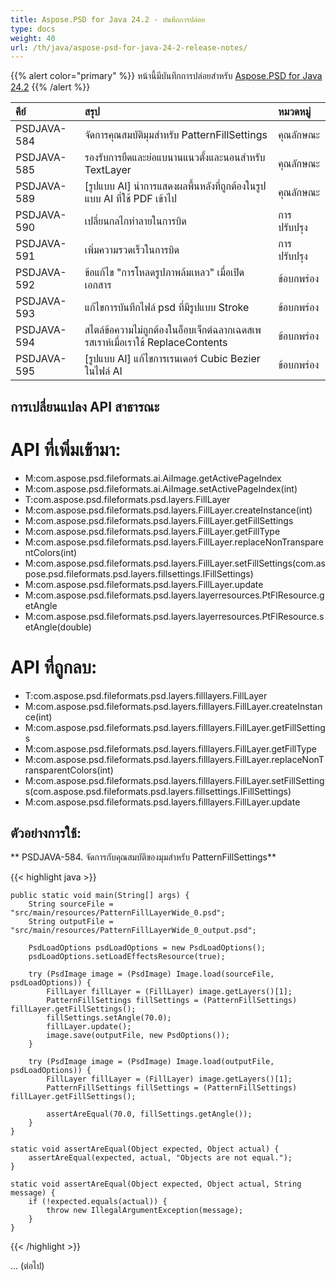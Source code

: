 ```yaml
---
title: Aspose.PSD for Java 24.2 - บันทึกการปล่อย
type: docs
weight: 40
url: /th/java/aspose-psd-for-java-24-2-release-notes/
---
```


{{% alert color="primary" %}} หน้านี้มีบันทึกการปล่อยสำหรับ [Aspose.PSD for Java 24.2](https://downloads.aspose.com/psd/java/new-releases/aspose.psd-for-java-24.2/) {{% /alert %}}

| **คีย์**    | **สรุป**                                                                                  | **หมวดหมู่** |
|:------------|:---------------------------------------------------------------------------------------|:--------------|
| PSDJAVA-584 | จัดการคุณสมบัติมุมสำหรับ PatternFillSettings                                        | คุณลักษณะ     |
| PSDJAVA-585 | รองรับการยืดและย่อแบนานแนวตั้งและนอนสำหรับ TextLayer                                | คุณลักษณะ    |
| PSDJAVA-589 | [รูปแบบ AI] นำการแสดงผลพื้นหลังที่ถูกต้องในรูปแบบ AI ที่ใช้ PDF เข้าไป                | คุณลักษณะ    |
| PSDJAVA-590 | เปลี่ยนกลไกทำลายในการบิด                                                   | การปรับปรุง    |
| PSDJAVA-591 | เพิ่มความรวดเร็วในการบิด                                                        | การปรับปรุง    |
| PSDJAVA-592 | ข้อแก้ไข "การโหลดรูปภาพล้มเหลว" เมื่อเปิดเอกสาร                               | ข้อบกพร่อง     |
| PSDJAVA-593 | แก้ไขการบันทึกไฟล์ psd ที่มีรูปแบบ Stroke                                          | ข้อบกพร่อง     |
| PSDJAVA-594 | สไตล์ข้อความไม่ถูกต้องในอ็อบเจ็กต์ฉลากเฉดสเพรสเราห์เมื่อเราใช้ ReplaceContents | ข้อบกพร่อง     |
| PSDJAVA-595 | [รูปแบบ AI] แก้ไขการเรนเดอร์ Cubic Bezier ในไฟล์ AI                       | ข้อบกพร่อง    |

## **การเปลี่ยนแปลง API สาธารณะ**
# **API ที่เพิ่มเข้ามา:**

- M:com.aspose.psd.fileformats.ai.AiImage.getActivePageIndex
- M:com.aspose.psd.fileformats.ai.AiImage.setActivePageIndex(int)
- T:com.aspose.psd.fileformats.psd.layers.FillLayer 
- M:com.aspose.psd.fileformats.psd.layers.FillLayer.createInstance(int)
- M:com.aspose.psd.fileformats.psd.layers.FillLayer.getFillSettings 
- M:com.aspose.psd.fileformats.psd.layers.FillLayer.getFillType 
- M:com.aspose.psd.fileformats.psd.layers.FillLayer.replaceNonTransparentColors(int)
- M:com.aspose.psd.fileformats.psd.layers.FillLayer.setFillSettings(com.aspose.psd.fileformats.psd.layers.fillsettings.IFillSettings)
- M:com.aspose.psd.fileformats.psd.layers.FillLayer.update
- M:com.aspose.psd.fileformats.psd.layers.layerresources.PtFlResource.getAngle
- M:com.aspose.psd.fileformats.psd.layers.layerresources.PtFlResource.setAngle(double)

# **API ที่ถูกลบ:**

- T:com.aspose.psd.fileformats.psd.layers.filllayers.FillLayer 
- M:com.aspose.psd.fileformats.psd.layers.filllayers.FillLayer.createInstance(int)
- M:com.aspose.psd.fileformats.psd.layers.filllayers.FillLayer.getFillSettings 
- M:com.aspose.psd.fileformats.psd.layers.filllayers.FillLayer.getFillType 
- M:com.aspose.psd.fileformats.psd.layers.filllayers.FillLayer.replaceNonTransparentColors(int)
- M:com.aspose.psd.fileformats.psd.layers.filllayers.FillLayer.setFillSettings(com.aspose.psd.fileformats.psd.layers.fillsettings.IFillSettings)
- M:com.aspose.psd.fileformats.psd.layers.filllayers.FillLayer.update

## **ตัวอย่างการใช้:**

** PSDJAVA-584. จัดการกับคุณสมบัติของมุมสำหรับ PatternFillSettings**

{{< highlight java >}}

    public static void main(String[] args) {
        String sourceFile = "src/main/resources/PatternFillLayerWide_0.psd";
        String outputFile = "src/main/resources/PatternFillLayerWide_0_output.psd";

        PsdLoadOptions psdLoadOptions = new PsdLoadOptions();
        psdLoadOptions.setLoadEffectsResource(true);

        try (PsdImage image = (PsdImage) Image.load(sourceFile, psdLoadOptions)) {
            FillLayer fillLayer = (FillLayer) image.getLayers()[1];
            PatternFillSettings fillSettings = (PatternFillSettings) fillLayer.getFillSettings();
            fillSettings.setAngle(70.0);
            fillLayer.update();
            image.save(outputFile, new PsdOptions());
        }

        try (PsdImage image = (PsdImage) Image.load(outputFile, psdLoadOptions)) {
            FillLayer fillLayer = (FillLayer) image.getLayers()[1];
            PatternFillSettings fillSettings = (PatternFillSettings) fillLayer.getFillSettings();

            assertAreEqual(70.0, fillSettings.getAngle());
        }
    }

    static void assertAreEqual(Object expected, Object actual) {
        assertAreEqual(expected, actual, "Objects are not equal.");
    }

    static void assertAreEqual(Object expected, Object actual, String message) {
        if (!expected.equals(actual)) {
            throw new IllegalArgumentException(message);
        }
    }

{{< /highlight >}}

... (ต่อไป)